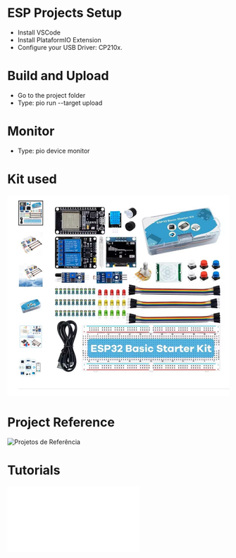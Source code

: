 # ESP Projects Setup
- Install VSCode
- Install PlataformIO Extension
- Configure your USB Driver: CP210x.

# Build and Upload
- Go to the project folder
- Type: pio run --target upload

# Monitor
- Type: pio device monitor

# Kit used
![Kit](Kit.JPG "Título da imagem")

# Project Reference
![Projetos de Referência](https://github.com/LontenTechnology/ESP32_Basic_Starter_Kit_LTARK_8 "Projetos de Referência")

# Tutorials
![Tutorial](StarterKit.pdf "Tutoriais")
